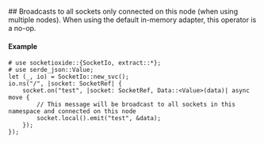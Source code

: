 ## Broadcasts to all sockets only connected on this node (when using multiple nodes).
When using the default in-memory adapter, this operator is a no-op.

#### Example
```
# use socketioxide::{SocketIo, extract::*};
# use serde_json::Value;
let (_, io) = SocketIo::new_svc();
io.ns("/", |socket: SocketRef| {
    socket.on("test", |socket: SocketRef, Data::<Value>(data)| async move {
        // This message will be broadcast to all sockets in this namespace and connected on this node
        socket.local().emit("test", &data);
    });
});
